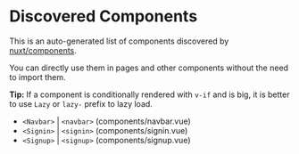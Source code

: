 # Discovered Components

This is an auto-generated list of components discovered by [nuxt/components](https://github.com/nuxt/components).

You can directly use them in pages and other components without the need to import them.

**Tip:** If a component is conditionally rendered with `v-if` and is big, it is better to use `Lazy` or `lazy-` prefix to lazy load.

- `<Navbar>` | `<navbar>` (components/navbar.vue)
- `<Signin>` | `<signin>` (components/signin.vue)
- `<Signup>` | `<signup>` (components/signup.vue)
